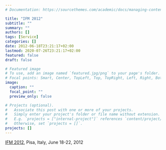 ```yaml
---
# Documentation: https://sourcethemes.com/academic/docs/managing-content/

title: "IFM 2012"
subtitle: ""
summary: ""
authors: []
tags: [Service]
categories: []
date: 2012-06-18T23:21:17+02:00
lastmod: 2020-07-26T23:21:17+02:00
featured: false
draft: false

# Featured image
# To use, add an image named `featured.jpg/png` to your page's folder.
# Focal points: Smart, Center, TopLeft, Top, TopRight, Left, Right, BottomLeft, Bottom, BottomRight.
image:
  caption: ""
  focal_point: ""
  preview_only: false

# Projects (optional).
#   Associate this post with one or more of your projects.
#   Simply enter your project's folder or file name without extension.
#   E.g. `projects = ["internal-project"]` references `content/project/deep-learning/index.md`.
#   Otherwise, set `projects = []`.
projects: []
---
```

[IFM 2012](http://ifm.isti.cnr.it/), Pisa, Italy, June 18-22, 2012
